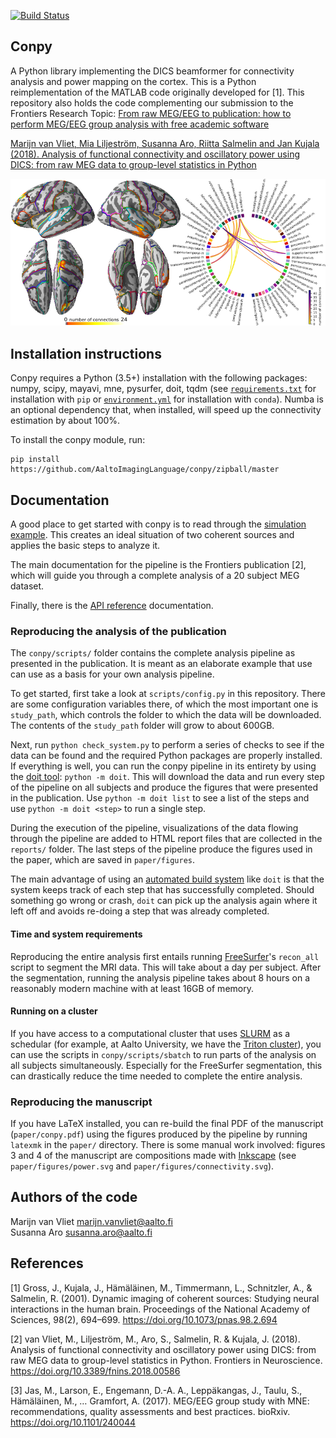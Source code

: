 [![Build Status](https://dev.azure.com/marijnvanvliet/marijnvanvliet/_apis/build/status/AaltoImagingLanguage.conpy?branchName=master)](https://dev.azure.com/marijnvanvliet/marijnvanvliet/_build/latest?definitionId=2&branchName=master)

Conpy
-----
A Python library implementing the DICS beamformer for connectivity analysis and power mapping on the cortex. This is a Python reimplementation of the MATLAB code originally developed for [1]. This repository also holds the code complementing our submission to the Frontiers Research Topic: [From raw MEG/EEG to publication: how to perform MEG/EEG group analysis with free academic software](https://www.frontiersin.org/research-topics/5158)

[Marijn van Vliet, Mia Liljeström, Susanna Aro, Riitta Salmelin and Jan Kujala (2018). Analysis of functional connectivity and oscillatory power using DICS: from raw MEG data to group-level statistics in Python](https://doi.org/10.3389/fnins.2018.00586)

![connectivity example](doc/connectivity.png)


Installation instructions
-------------------------
Conpy requires a Python (3.5+) installation with the following packages: numpy, scipy, mayavi, mne, pysurfer, doit, tqdm (see [`requirements.txt`](https://github.com/AaltoImagingLanguage/conpy/blob/master/requirements.txt) for installation with `pip` or [`environment.yml`](https://github.com/AaltoImagingLanguage/conpy/blob/master/environment.yml) for installation with `conda`). 
Numba is an optional dependency that, when installed, will speed up the connectivity estimation by about 100%.

To install the conpy module, run:

    pip install https://github.com/AaltoImagingLanguage/conpy/zipball/master

Documentation
-------------
A good place to get started with conpy is to read through the [simulation example](https://users.aalto.fi/~vanvlm1/conpy/auto_examples/plot_simulation.html). This creates an ideal situation of two coherent sources and applies the basic steps to analyze it.

The main documentation for the pipeline is the Frontiers publication [2], which will guide you through a complete analysis of a 20 subject MEG dataset.

Finally, there is the [API reference](https://users.aalto.fi/~vanvlm1/conpy/api.html) documentation.

### Reproducing the analysis of the publication

The `conpy/scripts/` folder contains the complete analysis pipeline as presented in the publication.
It is meant as an elaborate example that use can use as a basis for your own analysis pipeline.

To get started, first take a look at `scripts/config.py` in this repository.
There are some configuration variables there, of which the most important one is `study_path`, which controls the folder to which the data will be downloaded.
The contents of the `study_path` folder will grow to about 600GB.

Next, run `python check_system.py` to perform a series of checks to see if the data can be found and the required Python packages are properly installed. 
If everything is well, you can run the conpy pipeline in its entirety by using the [doit tool](http://pydoit.org/): `python -m doit`. This will download the data and run every step of the pipeline on all subjects and produce the figures that were presented in the publication. Use `python -m doit list` to see a list of the steps and use `python -m doit <step>` to run a single step.

During the execution of the pipeline, visualizations of the data flowing through the pipeline are added to HTML report files that are collected in the `reports/` folder.
The last steps of the pipeline produce the figures used in the paper, which are saved in `paper/figures`.

The main advantage of using an [automated build system](https://en.wikipedia.org/wiki/Build_automation) like `doit` is that the system keeps track of each step that has successfully completed.
Should something go wrong or crash, `doit` can pick up the analysis again where it left off and avoids re-doing a step that was already completed.

#### Time and system requirements
Reproducing the entire analysis first entails running [FreeSurfer](https://surfer.nmr.mgh.harvard.edu/)'s `recon_all` script to segment the MRI data. This will take about a day per subject.
After the segmentation, running the analysis pipeline takes about 8 hours on a reasonably modern machine with at least 16GB of memory.

#### Running on a cluster
If you have access to a computational cluster that uses [SLURM](https://www.schedmd.com/) as a schedular (for example, at Aalto University, we have the [Triton cluster](http://scicomp.aalto.fi/triton/)), you can use the scripts in `conpy/scripts/sbatch` to run parts of the analysis on all subjects simultaneously. Especially for the FreeSurfer segmentation, this can drastically reduce the time needed to complete the entire analysis.

### Reproducing the manuscript
If you have LaTeX installed, you can re-build the final PDF of the manuscript (`paper/conpy.pdf`) using the figures produced by the pipeline by running `latexmk` in the `paper/` directory. There is some manual work involved: figures 3 and 4 of the manuscript are compositions made with [Inkscape](https://inkscape.org) (see `paper/figures/power.svg` and `paper/figures/connectivity.svg`).


Authors of the code
-------------------
Marijn van Vliet <marijn.vanvliet@aalto.fi>  
Susanna Aro <susanna.aro@aalto.fi>


References
----------
[1] Gross, J., Kujala, J., Hämäläinen, M., Timmermann, L., Schnitzler, A., & Salmelin, R. (2001). Dynamic imaging of coherent sources: Studying neural interactions in the human brain. Proceedings of the National Academy of Sciences, 98(2), 694–699. https://doi.org/10.1073/pnas.98.2.694

[2] van Vliet, M., Liljeström, M., Aro, S., Salmelin, R. & Kujala, J. (2018). Analysis of functional connectivity and oscillatory power using DICS: from raw MEG data to group-level statistics in Python. Frontiers in Neuroscience. https://doi.org/10.3389/fnins.2018.00586

[3] Jas, M., Larson, E., Engemann, D.-A. A., Leppäkangas, J., Taulu, S., Hämäläinen, M., … Gramfort, A. (2017). MEG/EEG group study with MNE: recommendations, quality assessments and best practices. bioRxiv. https://doi.org/10.1101/240044
